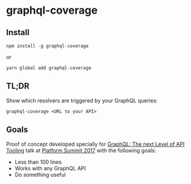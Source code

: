 # graphql-coverage

## Install

    npm install -g graphql-coverage
or

    yarn global add graphql-coverage


## TL;DR

Show which resolvers are triggered by your GraphQL queries:

    graphql-coverage <URL to your API>

## Goals

Proof of concept developed specially for [GraphQL: The next Level of API Tooling](https://nordicapis.com/?post_type=sessions&p=6681) talk at [Platform Summit 2017](https://nordicapis.com/events/the-2017-api-platform-summit/) with the following goals:
* Less than 100 lines
* Works with any GraphQL API
* Do something useful
